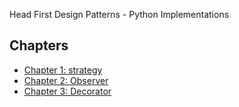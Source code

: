 Head First Design Patterns - Python Implementations

## Chapters
- [Chapter 1: strategy](1_strategy)
- [Chapter 2: Observer](2_observer)
- [Chapter 3: Decorator](3_decorator)
